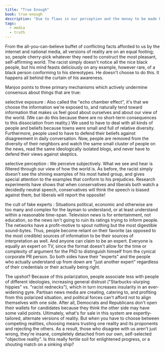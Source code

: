 ```yaml
---
title: "True Enough"
book: true-enough
description: "Due to flaws in our perception and the money to be made by exploiting them, you have to work really hard to live in the real world nowadays, so most of us don't."
tags:
  - media
  - truth
---
```


From the all-you-can-believe buffet of conflicting facts afforded to us by the internet and national media, all versions of reality are on an equal footing; so, people cherry-pick whatever they need to construct the most pleasant, self-affirming world. The racist simply doesn't notice all the nice black people, but his mind feasts deliciously on any example, however rare, of a black person conforming to his stereotypes. He doesn't choose to do this. It happens all behind the curtain of his awareness.

Manjoo points to three primary mechanisms which actively undermine consensus about things that are true:

selective exposure
: Also called the "echo chamber effect", it's that we choose the information we're exposed to, and naturally tend toward information that makes us feel good about ourselves and about our view of the world. (We can do this because there are no short-term consequences to this dissociation from reality.) We used to have to deal with all kinds of people and beliefs because towns were small and full of relative diversity. Furthermore, people used to have to defend their beliefs against disagreement in daily conversation. Now, people are removed from the diversity of their neighbors and watch the same small cluster of people on the news, read the same ideologically isolated blogs, and never have to defend their views against skeptics.

selective perception
: We perceive subjectively. What we see and hear is filtered through our view of how the world is. As before, the racist simply doesn't see the shining examples of his most hated group, and gives special attention to the examples that conform to his prejudices. Research experiments have shows that when conservatives and liberals both watch a decidedly neutral speech, conservatives will think the speech is biased against them, but liberals will report the opposite!

the cult of fake experts
: Situations political, economic and otherwise are too many and complex for the layman to understand, or at least understand within a reasonable time-span. Television news is for entertainment, not education, so the news isn't going to ruin its ratings trying to inform people. The networks have a profit-motive to spout nothing but the most digestible sound-bytes. Thus, people become reliant on their favorite (as opposed to the most credible) sources of information to be their sources of interpretation as well. And anyone can claim to be an expert. Everyone is equally an expert on TV, since the format doesn't allow for the time or complexity of argument for the PhD to distinguish himself from the cynical corporate PR person. So both sides have their "experts" and the people who actually understand up from down are "just another expert" regardless of their credentials or their actually being right.

The upshot? Because of this polarization, people associate less with people of different ideologies, increasing general distrust ("Starbucks-slurping hippies" vs. "racist rednecks"), which in turn increases insularity in an ever-widening gyre. Partisan news media are creating, catering to, and profiting from this polarized situation, and political forces can't afford not to align themselves with one side. After all, Democrats and Republicans don't open their wallets for candidates because they think the other side may have some valid points. Ultimately, what's for sale in this system are expertly-tailored, alternate versions of reality. But when you have to choose between competing realities, choosing means trusting one reality and its proponents and rejecting the others. As a result, those who disagree with us aren't just wrong, they're insane, completely detached from our own, self-selected "objective reality". Is this really fertile soil for enlightened progress, or a shouting match on a sinking ship?